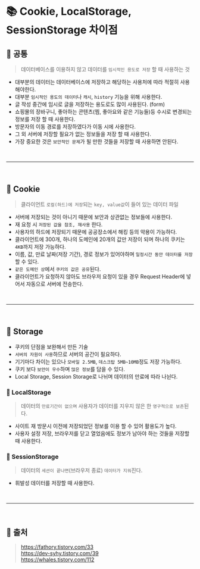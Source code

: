 # 📚 Cookie, LocalStorage, SessionStorage 차이점

## 📕 공통

> 데이터베이스를 이용하지 않고 데이터를 `임시적인 용도로 저장` 할 때 사용하는 것

-   대부분의 데이터는 데이터베이스에 저장하고 해당하는 사용처에 따라 적절히 사용해야한다.
-   대부분 `임시적인 용도의 데이터`나 `캐시`, `history` 기능을 위해 사용한다.
-   글 작성 중간에 임시로 글을 저장하는 용도로도 많이 사용된다. (form)
-   쇼핑몰의 장바구니, 좋아하는 콘텐츠(찜, 좋아요와 같은 기능들)등 수시로 변경되는 정보를 저장 할 때 사용한다.
-   방문자의 이동 경로를 저장하였다가 이동 시에 사용한다.
-   그 외 서버에 저장할 필요가 없는 정보들을 저장 할 때 사용한다.
-   가장 중요한 것은 `보안적인 문제`가 될 만한 것들을 저장할 때 사용하면 안된다.

<br/>

---

<br/>

## 📕 Cookie

> 클라이언트 `로컬(하드)에 저장`되는 `key, value값`이 들어 있는 데이터 파일

-   서버에 저장되는 것이 아니기 때문에 보안과 상관없는 정보들에 사용한다.
-   재 요청 시 `저장된 값을 참조, 재사용` 한다.
-   사용자의 하드에 저장되기 때문에 공공장소에서 해킹 등의 악용이 가능하다.
-   클라이언트에 300개, 하나의 도메인에 20개의 값만 저장이 되며 하나의 쿠키는 `4KB`까지 저장 가능하다.
-   이름, 값, 만료 날짜(저장 기간), 경로 정보가 있어야하며 `일정시간 동안 데이터를 저장`할 수 있다.
-   `같은 도메인 상`에서 `쿠키의 값은 공유`된다.
-   클라이언트가 요청하지 않아도 브라우저 요청이 있을 경우 Request Header에 넣어서 자동으로 서버에 전송한다.

<br/>

---

<br/>

## 📕 Storage

-   쿠키의 단점을 보완해서 만든 기술
-   `서버의 자원이 사용`하므로 서버의 공간이 필요하다.
-   기기마다 차이는 있으나 `모바일 2.5MB`, `데스크탑 5MB~10MB`정도 저장 가능하다.
-   쿠키 보다 `보안이 우수`하며 `많은 정보`를 담을 수 있다.
-   Local Storage, Session Storage로 나뉘며 데이터의 만료에 따라 나뉜다.

### 📖 LocalStorage

> 데이터의 `만료기간이 없으며` 사용자가 데이터를 지우지 않은 한 `영구적으로 보존`된다.

-   사이트 재 방문시 이전에 저장되었던 정보를 이용 할 수 있어 활용도가 높다.
-   사용자 설정 저장, 브라우저를 닫고 열었음에도 정보가 남아야 하는 것들을 저장할 때 사용한다.

### 📖 SessionStorage

> 데이터의 `세션이 끝나면`(브라우저 종료) `데이터가 지워`진다.

-   휘발성 데이터를 저장할 때 사용한다.

<br/>

---

<br/>

## 📕 출처

> https://fathory.tistory.com/33  
> https://dev-syhy.tistory.com/39  
> https://whales.tistory.com/112
